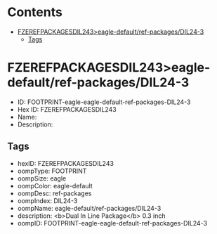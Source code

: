 



Contents
========

* [FZEREFPACKAGESDIL243>eagle-default/ref-packages/DIL24-3](#fzerefpackagesdil243eagle-defaultref-packagesdil24-3)
	* [Tags](#tags)

# FZEREFPACKAGESDIL243>eagle-default/ref-packages/DIL24-3

- ID: FOOTPRINT-eagle-eagle-default-ref-packages-DIL24-3
- Hex ID: FZEREFPACKAGESDIL243
- Name: 
- Description: 

## Tags

- hexID: FZEREFPACKAGESDIL243
- oompType: FOOTPRINT
- oompSize: eagle
- oompColor: eagle-default
- oompDesc: ref-packages
- oompIndex: DIL24-3
- oompName: eagle-default/ref-packages/DIL24-3
- description: &lt;b&gt;Dual In Line Package&lt;/b&gt; 0.3 inch
- oompID: FOOTPRINT-eagle-eagle-default-ref-packages-DIL24-3
